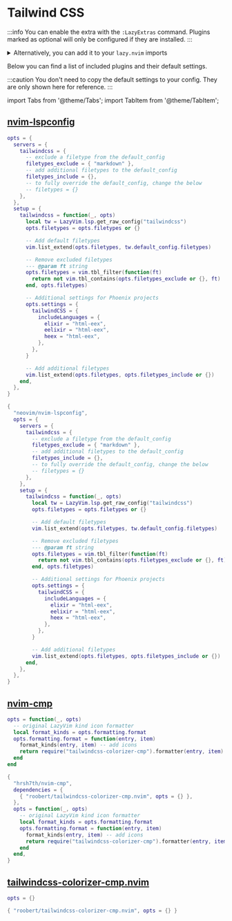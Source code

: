 # Tailwind CSS

<!-- plugins:start -->

:::info
You can enable the extra with the `:LazyExtras` command.
Plugins marked as optional will only be configured if they are installed.
:::

<details>
<summary>Alternatively, you can add it to your <code>lazy.nvim</code> imports</summary>

```lua title="lua/config/lazy.lua" {4}
require("lazy").setup({
  spec = {
    { "LazyVim/LazyVim", import = "lazyvim.plugins" },
    { import = "lazyvim.plugins.extras.lang.tailwind" },
    { import = "plugins" },
  },
})
```

</details>

Below you can find a list of included plugins and their default settings.

:::caution
You don't need to copy the default settings to your config.
They are only shown here for reference.
:::

import Tabs from '@theme/Tabs';
import TabItem from '@theme/TabItem';

## [nvim-lspconfig](https://github.com/neovim/nvim-lspconfig)

<Tabs>

<TabItem value="opts" label="Options">

```lua
opts = {
  servers = {
    tailwindcss = {
      -- exclude a filetype from the default_config
      filetypes_exclude = { "markdown" },
      -- add additional filetypes to the default_config
      filetypes_include = {},
      -- to fully override the default_config, change the below
      -- filetypes = {}
    },
  },
  setup = {
    tailwindcss = function(_, opts)
      local tw = LazyVim.lsp.get_raw_config("tailwindcss")
      opts.filetypes = opts.filetypes or {}

      -- Add default filetypes
      vim.list_extend(opts.filetypes, tw.default_config.filetypes)

      -- Remove excluded filetypes
      --- @param ft string
      opts.filetypes = vim.tbl_filter(function(ft)
        return not vim.tbl_contains(opts.filetypes_exclude or {}, ft)
      end, opts.filetypes)

      -- Additional settings for Phoenix projects
      opts.settings = {
        tailwindCSS = {
          includeLanguages = {
            elixir = "html-eex",
            eelixir = "html-eex",
            heex = "html-eex",
          },
        },
      }

      -- Add additional filetypes
      vim.list_extend(opts.filetypes, opts.filetypes_include or {})
    end,
  },
}
```

</TabItem>


<TabItem value="code" label="Full Spec">

```lua
{
  "neovim/nvim-lspconfig",
  opts = {
    servers = {
      tailwindcss = {
        -- exclude a filetype from the default_config
        filetypes_exclude = { "markdown" },
        -- add additional filetypes to the default_config
        filetypes_include = {},
        -- to fully override the default_config, change the below
        -- filetypes = {}
      },
    },
    setup = {
      tailwindcss = function(_, opts)
        local tw = LazyVim.lsp.get_raw_config("tailwindcss")
        opts.filetypes = opts.filetypes or {}

        -- Add default filetypes
        vim.list_extend(opts.filetypes, tw.default_config.filetypes)

        -- Remove excluded filetypes
        --- @param ft string
        opts.filetypes = vim.tbl_filter(function(ft)
          return not vim.tbl_contains(opts.filetypes_exclude or {}, ft)
        end, opts.filetypes)

        -- Additional settings for Phoenix projects
        opts.settings = {
          tailwindCSS = {
            includeLanguages = {
              elixir = "html-eex",
              eelixir = "html-eex",
              heex = "html-eex",
            },
          },
        }

        -- Add additional filetypes
        vim.list_extend(opts.filetypes, opts.filetypes_include or {})
      end,
    },
  },
}
```

</TabItem>

</Tabs>

## [nvim-cmp](https://github.com/hrsh7th/nvim-cmp)

<Tabs>

<TabItem value="opts" label="Options">

```lua
opts = function(_, opts)
  -- original LazyVim kind icon formatter
  local format_kinds = opts.formatting.format
  opts.formatting.format = function(entry, item)
    format_kinds(entry, item) -- add icons
    return require("tailwindcss-colorizer-cmp").formatter(entry, item)
  end
end
```

</TabItem>


<TabItem value="code" label="Full Spec">

```lua
{
  "hrsh7th/nvim-cmp",
  dependencies = {
    { "roobert/tailwindcss-colorizer-cmp.nvim", opts = {} },
  },
  opts = function(_, opts)
    -- original LazyVim kind icon formatter
    local format_kinds = opts.formatting.format
    opts.formatting.format = function(entry, item)
      format_kinds(entry, item) -- add icons
      return require("tailwindcss-colorizer-cmp").formatter(entry, item)
    end
  end,
}
```

</TabItem>

</Tabs>

## [tailwindcss-colorizer-cmp.nvim](https://github.com/roobert/tailwindcss-colorizer-cmp.nvim)

<Tabs>

<TabItem value="opts" label="Options">

```lua
opts = {}
```

</TabItem>


<TabItem value="code" label="Full Spec">

```lua
{ "roobert/tailwindcss-colorizer-cmp.nvim", opts = {} }
```

</TabItem>

</Tabs>

<!-- plugins:end -->
